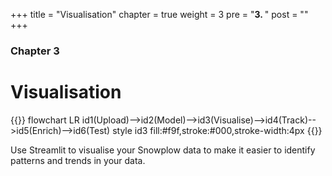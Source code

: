 +++
title = "Visualisation"
chapter = true
weight = 3
pre = "<b>3. </b>"
post = ""
+++

### Chapter 3

# Visualisation

{{<mermaid>}}
flowchart LR
    id1(Upload)-->id2(Model)-->id3(Visualise)-->id4(Track)-->id5(Enrich)-->id6(Test)
    style id3 fill:#f9f,stroke:#000,stroke-width:4px
{{</mermaid >}}

Use Streamlit to visualise your Snowplow data to make it easier to identify patterns and trends in your data.
<!-- Streamlit
Looker
Databricks
Datastudio -->
